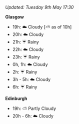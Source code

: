 *Updated: Tuesday 9th May 17:30*

**Glasgow**

* 19h: :cloud: Cloudy [:partly_sunny: as of 10h]
* 20h: :cloud: Cloudy
* 21h: :umbrella: Rainy
* 22h: :cloud: Cloudy
* 23h: :umbrella: Rainy
* 0h, 1h: :cloud: Cloudy
* 2h: :umbrella: Rainy
* 3h - 5h: :cloud: Cloudy
* 6h: :umbrella: Rainy

**Edinburgh**

* 19h: :partly_sunny: Partly Cloudy
* 20h - 6h: :cloud: Cloudy
